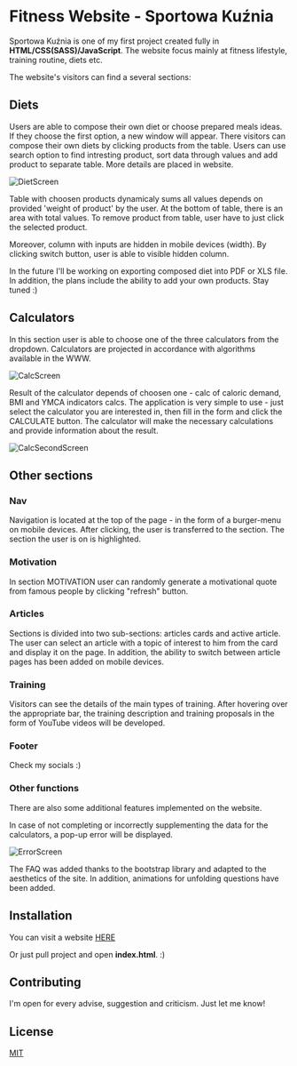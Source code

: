 # Fitness Website - Sportowa Kuźnia

Sportowa Kuźnia is one of my first project created fully in **HTML/CSS(SASS)/JavaScript**. The website focus mainly at fitness lifestyle, training routine, diets etc.

The website's visitors can find a several sections: 

## Diets
Users are able to compose their own diet or choose prepared meals ideas. If they choose the first option, a new window will appear. There visitors can compose their own diets by clicking products from the table. Users can use search option to find intresting product, sort data through values and add product to separate table. More details are placed in website.

![DietScreen](../screens/ScreenDiet.PNG)

Table with choosen products dynamicaly sums all values depends on provided 'weight of product' by the user. At the bottom of table, there is an area with total values. To remove product from table, user have to just click the selected product.

Moreover, column with inputs are hidden in mobile devices (width). By clicking switch button, user is able to visible hidden column.

In the future I'll be working on exporting composed diet into PDF or XLS file. In addition, the plans include the ability to add your own products. Stay tuned :)

## Calculators
In this section user is able to choose one of the three calculators from the dropdown. Calculators are projected in accordance with algorithms available in the WWW.

![CalcScreen](../screens/ScreenCalc01.PNG)

Result of the calculator depends of choosen one - calc of caloric demand, BMI and YMCA indicators calcs. The application is very simple to use - just select the calculator you are interested in, then fill in the form and click the CALCULATE button. The calculator will make the necessary calculations and provide information about the result.

![CalcSecondScreen](../screens/ScreenCalc02.PNG)

## Other sections

### Nav
Navigation is located at the top of the page - in the form of a burger-menu on mobile devices. After clicking, the user is transferred to the section. The section the user is on is highlighted.

### Motivation
In section MOTIVATION user can randomly generate a motivational quote from famous people by clicking "refresh" button.

### Articles
Sections is divided into two sub-sections: articles cards and active article. The user can select an article with a topic of interest to him from the card and display it on the page. In addition, the ability to switch between article pages has been added on mobile devices.

### Training
Visitors can see the details of the main types of training. After hovering over the appropriate bar, the training description and training proposals in the form of YouTube videos will be developed.

### Footer
Check my socials :)

### Other functions
There are also some additional features implemented on the website.

In case of not completing or incorrectly supplementing the data for the calculators, a pop-up error will be displayed.

![ErrorScreen](../screens/ScreenError.PNG)

The FAQ was added thanks to the bootstrap library and adapted to the aesthetics of the site. In addition, animations for unfolding questions have been added.

## Installation
You can visit a website [HERE](https://miglvnc.github.io/SportowaKuznia/)

Or just pull project and open **index.html**. :)


## Contributing
I'm open for every advise, suggestion and criticism. Just let me know!

## License
[MIT](https://choosealicense.com/licenses/mit/)
